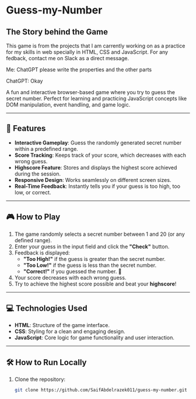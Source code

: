 # Guess-my-Number

## The Story behind the Game
 This game is from the projects that I am carrently working on as a practice for my skills in web specially in HTML, CSS and JavaScript. For any fedback, contact me on Slack as a direct message.

Me: ChatGPT please write the properties and the other parts

ChatGPT: Okay

A fun and interactive browser-based game where you try to guess the secret number. Perfect for learning and practicing JavaScript concepts like DOM manipulation, event handling, and game logic.  

---

## 🚀 Features
- **Interactive Gameplay**: Guess the randomly generated secret number within a predefined range.  
- **Score Tracking**: Keeps track of your score, which decreases with each wrong guess.  
- **Highscore Feature**: Stores and displays the highest score achieved during the session.  
- **Responsive Design**: Works seamlessly on different screen sizes.  
- **Real-Time Feedback**: Instantly tells you if your guess is too high, too low, or correct.  

---

## 🎮 How to Play
1. The game randomly selects a secret number between 1 and 20 (or any defined range).  
2. Enter your guess in the input field and click the **"Check"** button.  
3. Feedback is displayed:
   - **"Too High!"** if the guess is greater than the secret number.  
   - **"Too Low!"** if the guess is less than the secret number.  
   - **"Correct!"** if you guessed the number. 🎉  
4. Your score decreases with each wrong guess.  
5. Try to achieve the highest score possible and beat your **highscore**!  

---

## 💻 Technologies Used
- **HTML**: Structure of the game interface.  
- **CSS**: Styling for a clean and engaging design.  
- **JavaScript**: Core logic for game functionality and user interaction.  

---

## 🛠️ How to Run Locally
1. Clone the repository:  
   ```bash
   git clone https://github.com/SaifAbdelrazek011/guess-my-number.git
